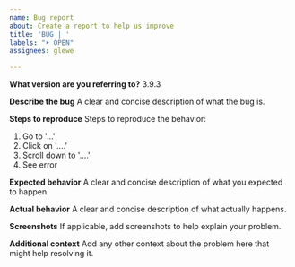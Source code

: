 ```yaml
---
name: Bug report
about: Create a report to help us improve
title: 'BUG | '
labels: "➤ OPEN"
assignees: glewe

---
```


**What version are you referring to?**
3.9.3

**Describe the bug**
A clear and concise description of what the bug is.

**Steps to reproduce**
Steps to reproduce the behavior:
1. Go to '...'
2. Click on '....'
3. Scroll down to '....'
4. See error

**Expected behavior**
A clear and concise description of what you expected to happen.

**Actual behavior**
A clear and concise description of what actually happens.

**Screenshots**
If applicable, add screenshots to help explain your problem.

**Additional context**
Add any other context about the problem here that might help resolving it.
